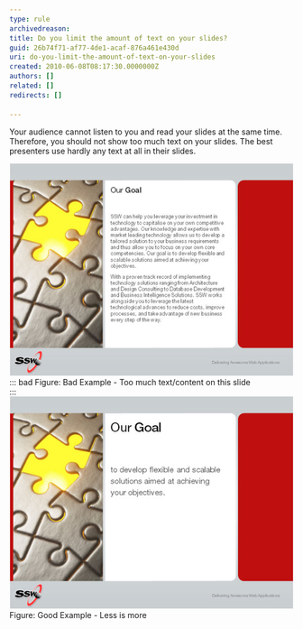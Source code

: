 ```yaml
---
type: rule
archivedreason: 
title: Do you limit the amount of text on your slides?
guid: 26b74f71-af77-4de1-acaf-876a461e430d
uri: do-you-limit-the-amount-of-text-on-your-slides
created: 2010-06-08T08:17:30.0000000Z
authors: []
related: []
redirects: []

---
```


Your audience cannot listen to you and read your slides at the same time. Therefore, you should not show too much text on your slides. The best presenters use hardly any text at all in their slides.  
<!--endintro-->
![Too much text-content in one single slide](BadLessText.jpg)
::: bad
Figure: Bad Example - Too much text/content on this slide  
:::
![](GoodLessText.jpg)      Figure: Good Example - Less is more
